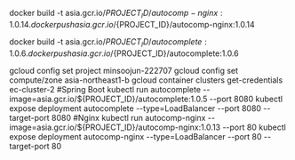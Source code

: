 docker build -t  asia.gcr.io/${PROJECT_ID}/autocomp-nginx:1.0.14 .
docker push asia.gcr.io/${PROJECT_ID}/autocomp-nginx:1.0.14

docker build -t  asia.gcr.io/${PROJECT_ID}/autocomplete:1.0.6 .
docker push asia.gcr.io/${PROJECT_ID}/autocomplete:1.0.6

gcloud config set project minsoojun-222707
gcloud config set compute/zone asia-northeast1-b
gcloud container clusters get-credentials ec-cluster-2
#Spring Boot
kubectl run autocomplete --image=asia.gcr.io/${PROJECT_ID}/autocomplete:1.0.5 --port 8080
kubectl expose deployment autocomplete --type=LoadBalancer --port 8080 --target-port 8080
#Nginx
kubectl run autocomp-nginx --image=asia.gcr.io/${PROJECT_ID}/autocomp-nginx:1.0.13 --port 80
kubectl expose deployment autocomp-nginx --type=LoadBalancer --port 80 --target-port 80